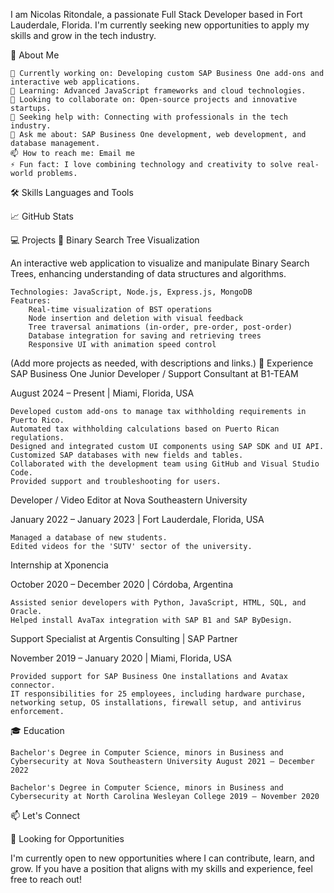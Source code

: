 I am Nicolas Ritondale, a passionate Full Stack Developer based in Fort Lauderdale, Florida. I'm currently seeking new opportunities to apply my skills and grow in the tech industry.

💫 About Me

    🔭 Currently working on: Developing custom SAP Business One add-ons and interactive web applications.
    🌱 Learning: Advanced JavaScript frameworks and cloud technologies.
    👯 Looking to collaborate on: Open-source projects and innovative startups.
    🤔 Seeking help with: Connecting with professionals in the tech industry.
    💬 Ask me about: SAP Business One development, web development, and database management.
    📫 How to reach me: Email me
    ⚡ Fun fact: I love combining technology and creativity to solve real-world problems.

🛠️ Skills
Languages and Tools

📈 GitHub Stats

💻 Projects
🔹 Binary Search Tree Visualization

An interactive web application to visualize and manipulate Binary Search Trees, enhancing understanding of data structures and algorithms.

    Technologies: JavaScript, Node.js, Express.js, MongoDB
    Features:
        Real-time visualization of BST operations
        Node insertion and deletion with visual feedback
        Tree traversal animations (in-order, pre-order, post-order)
        Database integration for saving and retrieving trees
        Responsive UI with animation speed control

(Add more projects as needed, with descriptions and links.)
💼 Experience
SAP Business One Junior Developer / Support Consultant at B1-TEAM

August 2024 – Present | Miami, Florida, USA

    Developed custom add-ons to manage tax withholding requirements in Puerto Rico.
    Automated tax withholding calculations based on Puerto Rican regulations.
    Designed and integrated custom UI components using SAP SDK and UI API.
    Customized SAP databases with new fields and tables.
    Collaborated with the development team using GitHub and Visual Studio Code.
    Provided support and troubleshooting for users.

Developer / Video Editor at Nova Southeastern University

January 2022 – January 2023 | Fort Lauderdale, Florida, USA

    Managed a database of new students.
    Edited videos for the 'SUTV' sector of the university.

Internship at Xponencia

October 2020 – December 2020 | Córdoba, Argentina

    Assisted senior developers with Python, JavaScript, HTML, SQL, and Oracle.
    Helped install AvaTax integration with SAP B1 and SAP ByDesign.

Support Specialist at Argentis Consulting | SAP Partner

November 2019 – January 2020 | Miami, Florida, USA

    Provided support for SAP Business One installations and Avatax connector.
    IT responsibilities for 25 employees, including hardware purchase, networking setup, OS installations, firewall setup, and antivirus enforcement.

🎓 Education

    Bachelor's Degree in Computer Science, minors in Business and Cybersecurity at Nova Southeastern University August 2021 – December 2022

    Bachelor's Degree in Computer Science, minors in Business and Cybersecurity at North Carolina Wesleyan College 2019 – November 2020

📫 Let's Connect

👀 Looking for Opportunities

I'm currently open to new opportunities where I can contribute, learn, and grow. If you have a position that aligns with my skills and experience, feel free to reach out!

<!-- **nicoritondale/nicoritondale** is a ✨ _special_ ✨ repository because its `README.md` (this file) appears on your GitHub profile. -->
